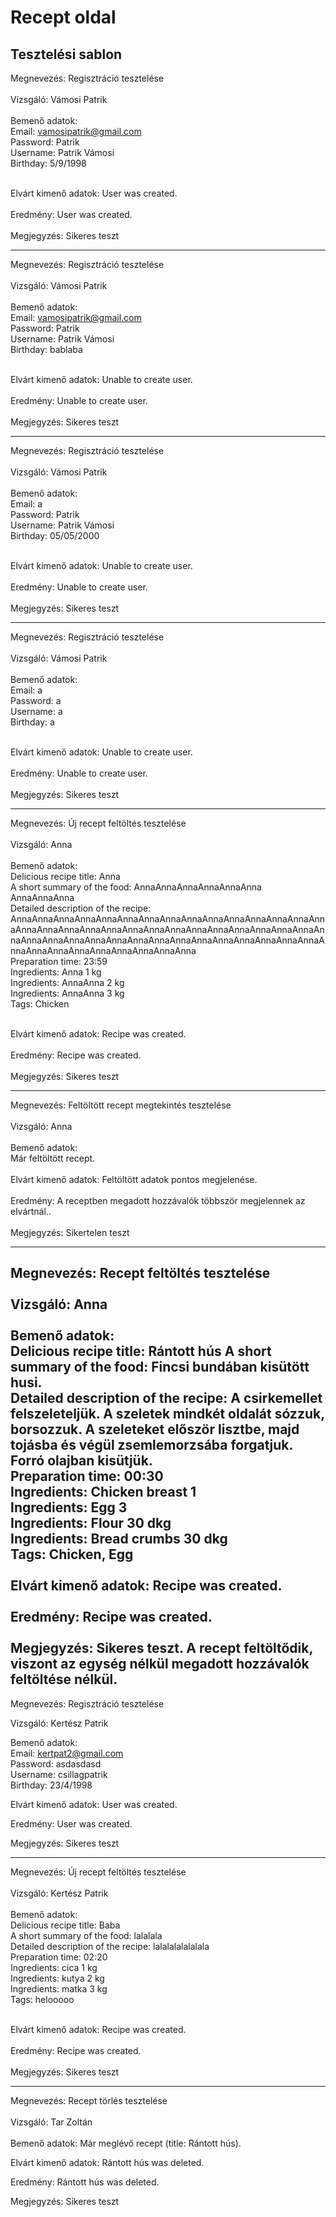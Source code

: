 # Recept oldal

Tesztelési sablon
---
Megnevezés: Regisztráció tesztelése </br>
 </br>
Vizsgáló: Vámosi Patrik</br>
 </br>
Bemenő adatok: </br>
Email: vamosipatrik@gmail.com </br>
                Password: Patrik  </br>
                Username: Patrik Vámosi  </br>
                Birthday: 5/9/1998  </br>

 </br>
Elvárt kimenő adatok: User was created. </br>
 </br>
Eredmény:  User was created.</br>
 </br>
Megjegyzés:  Sikeres teszt </br>

---

Megnevezés: Regisztráció tesztelése </br>
 </br>
Vizsgáló: Vámosi Patrik</br>
 </br>
Bemenő adatok: </br>
Email: vamosipatrik@gmail.com </br>
                Password: Patrik  </br>
                Username: Patrik Vámosi  </br>
                Birthday: bablaba  </br>

 </br>
Elvárt kimenő adatok: Unable to create user. </br>
 </br>
Eredmény:  Unable to create user.</br>
 </br>
Megjegyzés:  Sikeres teszt </br>

---

Megnevezés: Regisztráció tesztelése </br>
 </br>
Vizsgáló: Vámosi Patrik</br>
 </br>
Bemenő adatok:</br>
Email: a </br>
                Password: Patrik  </br>
                Username: Patrik Vámosi  </br>
                Birthday: 05/05/2000  </br>

 </br>
Elvárt kimenő adatok: Unable to create user. </br>
 </br>
Eredmény:  Unable to create user.</br>
 </br>
Megjegyzés:  Sikeres teszt </br>


---

Megnevezés: Regisztráció tesztelése </br>
 </br>
Vizsgáló: Vámosi Patrik</br>
 </br>
Bemenő adatok:</br>
Email: a </br>
                Password: a  </br>
                Username: a  </br>
                Birthday: a  </br>

 </br>
Elvárt kimenő adatok: Unable to create user. </br>
 </br>
Eredmény:  Unable to create user.</br>
 </br>
Megjegyzés:  Sikeres teszt </br>

---

Megnevezés: Új recept feltöltés tesztelése </br>
 </br>
Vizsgáló: Anna</br>
 </br>
Bemenő adatok: </br>
Delicious recipe title: Anna </br>
                A short summary of the food: AnnaAnnaAnnaAnnaAnnaAnna AnnaAnnaAnna  </br>
                Detailed description of the recipe: AnnaAnnaAnnaAnnaAnnaAnnaAnnaAnnaAnnaAnnaAnnaAnnaAnnaAnnaAnnaAnnaAnnaAnnaAnnaAnnaAnnaAnnaAnnaAnnaAnnaAnnaAnnaAnnaAnnaAnnaAnnaAnnaAnnaAnnaAnnaAnnaAnnaAnnaAnnaAnnaAnnaAnnaAnnaAnnaAnnaAnnaAnnaAnnaAnnaAnnaAnnaAnnaAnna</br>
                Preparation time: 23:59  </br>
                Ingredients: Anna 1 kg </br>
                Ingredients: AnnaAnna 2 kg </br>
                Ingredients: AnnaAnna 3 kg </br>
                Tags: Chicken </br>

 </br>
Elvárt kimenő adatok: Recipe was created. </br>
 </br>
Eredmény:   Recipe was created.</br>
 </br>
Megjegyzés:  Sikeres teszt </br>

---

Megnevezés: Feltöltött recept megtekintés tesztelése </br>
 </br>
Vizsgáló: Anna</br>
 </br>
Bemenő adatok: </br>
 Már feltöltött recept.</br>
 </br>
Elvárt kimenő adatok: Feltöltött adatok pontos megjelenése. </br>
 </br>
Eredmény: A receptben megadott hozzávalók többször megjelennek az elvártnál..</br>
 </br>
Megjegyzés:  Sikertelen teszt </br>

---

Megnevezés: Recept feltöltés tesztelése </br>
 </br>
Vizsgáló: Anna</br>
 </br>
Bemenő adatok: </br>
Delicious recipe title: Rántott hús
 A short summary of the food: Fincsi bundában kisütött husi.  </br>
                Detailed description of the recipe: A csirkemellet felszeleteljük.
A szeletek mindkét oldalát sózzuk, borsozzuk.
A szeleteket először lisztbe, majd tojásba és végül zsemlemorzsába forgatjuk.
Forró olajban kisütjük.</br>
                Preparation time: 00:30  </br>
                Ingredients: Chicken breast 1 </br>
                Ingredients: Egg 3 </br>
                Ingredients: Flour 30 dkg </br>
                Ingredients: Bread crumbs 30 dkg</br>
                Tags: Chicken, Egg</br>
 </br>
Elvárt kimenő adatok: Recipe was created. </br>
 </br>
Eredmény: Recipe was created.</br>
 </br>
Megjegyzés:  Sikeres teszt. A recept feltöltődik, viszont az egység nélkül megadott hozzávalók feltöltése nélkül.  </br>
---------------------------------------------
Megnevezés: Regisztráció tesztelése

Vizsgáló: Kertész Patrik</br>

Bemenő adatok:</br>
Email: kertpat2@gmail.com</br>
Password: asdasdasd</br>
Username: csillagpatrik</br>
Birthday: 23/4/1998</br>


Elvárt kimenő adatok: User was created.</br>

Eredmény: User was created.</br>

Megjegyzés: Sikeres teszt</br>

-------------------------------------
Megnevezés: Új recept feltöltés tesztelése </br>
 </br>
Vizsgáló: Kertész Patrik</br>
 </br>
Bemenő adatok: </br>
Delicious recipe title: Baba </br>
                A short summary of the food: lalalala  </br>
                Detailed description of the recipe: lalalalalalalala</br>
                Preparation time: 02:20  </br>
                Ingredients: cica 1 kg </br>
                Ingredients: kutya 2 kg </br>
                Ingredients: matka 3 kg </br>
                Tags: helooooo </br>

 </br>
Elvárt kimenő adatok: Recipe was created. </br>
 </br>
Eredmény:   Recipe was created.</br>
 </br>
Megjegyzés:  Sikeres teszt </br>

------------------------------------
Megnevezés: Recept törlés tesztelése </br>
 </br>
Vizsgáló: Tar Zoltán</br>
 </br>
Bemenő adatok: Már meglévő recept (title: Rántott hús). </br>

Elvárt kimenő adatok: Rántott hús was deleted. </br>

Eredmény: Rántott hús was deleted. </br>

Megjegyzés:  Sikeres teszt </br>
